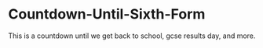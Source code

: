 # Countdown-Until-Sixth-Form
This is a countdown until we get back to school,  gcse results day, and more. 
